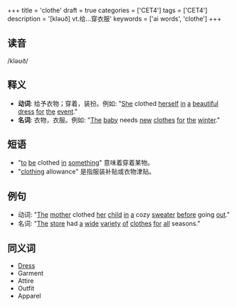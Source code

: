 +++
title = 'clothe'
draft = true
categories = ['CET4']
tags = ['CET4']
description = '[kləuð] vt.给…穿衣服'
keywords = ['ai words', 'clothe']
+++

## 读音
/kləʊð/

## 释义
- **动词**: 给予衣物；穿着，装扮。例如: "[She](/post/she/) clothed [herself](/post/herself/) [in](/post/in/) [a](/post/a/) [beautiful](/post/beautiful/) [dress](/post/dress/) [for](/post/for/) [the](/post/the/) [event](/post/event/)."
- **名词**: 衣物，衣服。例如: "[The](/post/the/) [baby](/post/baby/) needs [new](/post/new/) [clothes](/post/clothes/) [for](/post/for/) [the](/post/the/) [winter](/post/winter/)."

## 短语
- "[to](/post/to/) [be](/post/be/) clothed [in](/post/in/) [something](/post/something/)" 意味着穿着某物。
- "[clothing](/post/clothing/) allowance" 是指服装补贴或衣物津贴。

## 例句
- 动词: "[The](/post/the/) [mother](/post/mother/) clothed [her](/post/her/) [child](/post/child/) [in](/post/in/) [a](/post/a/) cozy [sweater](/post/sweater/) [before](/post/before/) going [out](/post/out/)."
- 名词: "[The](/post/the/) [store](/post/store/) had [a](/post/a/) [wide](/post/wide/) [variety](/post/variety/) [of](/post/of/) [clothes](/post/clothes/) [for](/post/for/) [all](/post/all/) seasons."

## 同义词
- [Dress](/post/dress/)
- Garment
- Attire
- Outfit
- Apparel
